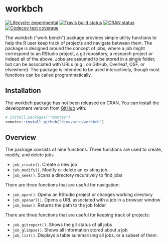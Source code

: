 
<!-- README.md is generated from README.Rmd. Please edit that file -->

# workbch

<!-- badges: start -->

[![Lifecycle:
experimental](https://img.shields.io/badge/lifecycle-experimental-orange.svg)](https://www.tidyverse.org/lifecycle/#experimental)
[![Travis build
status](https://travis-ci.org/djnavarro/workbch.svg?branch=master)](https://travis-ci.org/djnavarro/workbch)
[![CRAN
status](https://www.r-pkg.org/badges/version/workbch)](https://cran.r-project.org/package=workbch)
[![Codecov test
coverage](https://codecov.io/gh/djnavarro/workbch/branch/master/graph/badge.svg)](https://codecov.io/gh/djnavarro/workbch?branch=master)
<!-- badges: end -->

The workbch (“work bench”) package provides simple utility functions to
help the R user keep track of projects and navigate between them. The
package is designed around the concept of jobs, where a job might
correspond to an RStudio project, a git repository, a research project
or indeed all of the above. Jobs are assumed to be stored in a single
folder, but can be associated with URLs (e.g., on GitHub, Overleaf, OSF,
or elsewhere). The package is intended to be used interactively, though
most functions can be called programmatically.

## Installation

The workbch package has not been released on CRAN. You can install the
development version from [GitHub](https://github.com/) with:

``` r
# install.packages("remotes")
remotes::install_github("djnavarro/workbch")
```

## Overview

The package consists of nine functions. Three functions are used to
create, modify, and delete jobs

  - `job_create()`. Create a new job
  - `job_modify()`. Modify or delete an existing job
  - `job_seek()`. Scans a directory recursively to find jobs

There are three functions that are useful for navigation:

  - `job_open()`. Opens an RStudio project or changes working directory
  - `job_openurl()`. Opens a URL associated with a job in a browser
    window
  - `job_home()`. Returns the path to the job folder

There are three functions that are useful for keeping track of projects:

  - `job_gitreport()`. Shows the git status of all jobs
  - `job_glimpse()`. Shows all information stored about a job
  - `job_list()`. Displays a table summarising all jobs, or a subset of
    them.
